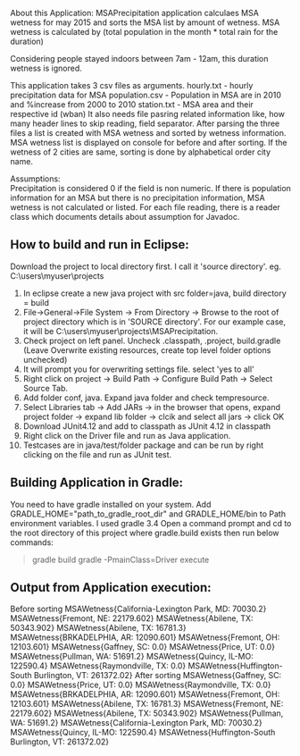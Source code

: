 
About this Application:
MSAPrecipitation application calculaes MSA wetness for may 2015 and sorts the MSA list by amount of wetness.
MSA wetness is calculated by 
(total population in the month * total rain for the duration) 

Considering people stayed indoors between 7am - 12am, this duration wetness is ignored.
 
This application takes 3 csv files as arguments.
hourly.txt - hourly precipitation data for MSA
population.csv - Population in MSA are in 2010 and %increase from 2000 to 2010
station.txt - MSA area and their respective id (wban)
It also needs file pasring related information like, how many header lines to skip reading, field separator.
After parsing the three files a list is created with MSA wetness and sorted by wetness information. MSA wetness list is displayed 
on console for before and after sorting.
If the wetness of 2 cities are same, sorting is done by alphabetical order city name.

Assumptions:  
Precipitation is considered 0 if the field is non numeric.
If there is population information for an MSA but there is no precipitation information, MSA wetness is not calculated or listed.
For each file reading, there is a reader class which documents details about assumption for Javadoc.


How to build and run in Eclipse:
-------------------------------
Download the project to local directory first. I call it 'source directory'. eg. C:\users\myuser\projects

1. In eclipse create a new java project with src folder=java, build directory = build
2. File->General->File System -> From Directory -> Browse to the root of project directory which is in 'SOURCE directory'. For our example case, it will be C:\users\myuser\projects\MSAPrecipitation. 
3. Check project on left panel. Uncheck .classpath, .project, build.gradle 
(Leave Overwrite existing resources, create top level folder options unchecked)
4. It will prompt you for overwriting settings file. select 'yes to all'
5. Right click on project -> Build Path -> Configure Build Path -> Select Source Tab.
6. Add folder conf, java. Expand java folder and check tempresource.
7. Select Libraries tab -> Add JARs -> in the browser that opens, expand project folder -> expand lib folder -> clcik and select all jars -> click OK
8. Download JUnit4.12 and add to classpath as JUnit 4.12 in classpath 
9. Right click on the Driver file and run as Java application.
10. Testcases are in java/test/folder package and can be run by right clicking on the file and run as JUnit test.

Building Application in Gradle:
------------------------------
You need to have gradle installed on your system. Add GRADLE_HOME="path_to_gradle_root_dir" and GRADLE_HOME/bin to Path environment variables.
I used gradle 3.4
Open a command prompt and cd to the root directory of this project where gradle.build exists then run below commands:
>gradle build
>gradle -PmainClass=Driver execute


Output from Application execution:
---------------------------------
Before sorting
MSAWetness{California-Lexington Park, MD: 70030.2}
MSAWetness{Fremont, NE: 22179.602}
MSAWetness{Abilene, TX: 50343.902}
MSAWetness{Abilene, TX: 16781.3}
MSAWetness{BRKADELPHIA, AR: 12090.601}
MSAWetness{Fremont, OH: 12103.601}
MSAWetness{Gaffney, SC: 0.0}
MSAWetness{Price, UT: 0.0}
MSAWetness{Pullman, WA: 51691.2}
MSAWetness{Quincy, IL-MO: 122590.4}
MSAWetness{Raymondville, TX: 0.0}
MSAWetness{Huffington-South Burlington, VT: 261372.02}
After sorting
MSAWetness{Gaffney, SC: 0.0}
MSAWetness{Price, UT: 0.0}
MSAWetness{Raymondville, TX: 0.0}
MSAWetness{BRKADELPHIA, AR: 12090.601}
MSAWetness{Fremont, OH: 12103.601}
MSAWetness{Abilene, TX: 16781.3}
MSAWetness{Fremont, NE: 22179.602}
MSAWetness{Abilene, TX: 50343.902}
MSAWetness{Pullman, WA: 51691.2}
MSAWetness{California-Lexington Park, MD: 70030.2}
MSAWetness{Quincy, IL-MO: 122590.4}
MSAWetness{Huffington-South Burlington, VT: 261372.02}

